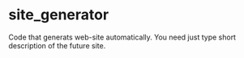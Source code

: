 # site_generator
Code that generats web-site automatically. You need just type short description of the future site.
